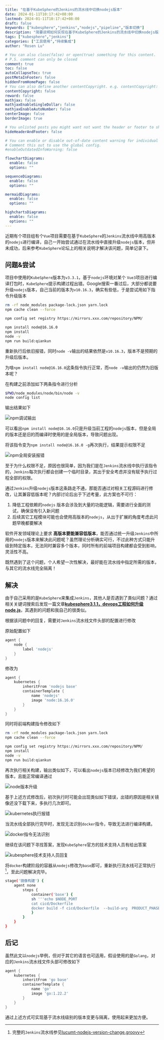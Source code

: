 ```yaml
---
title: "在基于KubeSphere的Jenkins的流水线中切换nodejs版本"
date: 2024-01-11T10:17:42+08:00
lastmod: 2024-01-11T10:17:42+08:00
draft: false
keywords: ["kubesphere","jenkins","nodejs","pipeline","版本切换"]
description: "简要说明如何实现在基于KubeSphere的Jenkins的流水线中切换nodejs版本，以便实现更强的扩展性与通用性"
tags: ["kubesphere","jenkins"]
categories: ["工具使用","持续集成"]
author: "Rosen Lu"

# You can also close(false) or open(true) something for this content.
# P.S. comment can only be closed
comment: true
toc: false
autoCollapseToc: true
postMetaInFooter: false
hiddenFromHomePage: false
# You can also define another contentCopyright. e.g. contentCopyright: "This is another copyright."
contentCopyright: false
reward: false
mathjax: false
mathjaxEnableSingleDollar: false
mathjaxEnableAutoNumber: false
centerImage: false
borderImage: true

# You unlisted posts you might want not want the header or footer to show
hideHeaderAndFooter: false

# You can enable or disable out-of-date content warning for individual post.
# Comment this out to use the global config.
#enableOutdatedInfoWarning: false

flowchartDiagrams:
  enable: false
  options: ""

sequenceDiagrams: 
  enable: false
  options: ""

mermaidDiagrams: 
  enable: false
  options: ""

highchartsDiagrams: 
  enable: false
  options: ""
---
```


近期有个项目组有个`Vue`项目需要在基于`KubeSphere`的`Jenkins`流水线中用高版本的`nodejs`进行编译，自己一开始尝试通过在流水线中直接升级`nodejs`版本，但并未成功，后来参考`KubeSphere`论坛上的相关说明才解决该问题，简单记录下。

<!--more-->

## 问题&尝试

项目中使用的`KubeSphere`版本为`v3.3.1`，基于`nodejs`环境对某个 `Vue3`项目进行编译打包时，`KubeSphere`提示构建过程出错。Google搜索一番过后，大部分都说要升级`nodejs`版本，自己当前的版本为`v10.16.3`，确实有些低，于是尝试用如下指令升级版本

```bash
rm -rf node_modules package-lock.json yarn.lock
npm cache clean --force

npm config set registry https://mirrors.xxx.com/repository/NPM/

npm install node@16.16.0
npm install
node -v
npm run build:qiankun
```

重新执行后依旧报错，同时`node -v`输出的结果依然是`v10.16.3`，版本不是预期的升级后版本。

为啥`npm install node@16.16.0`这条指令执行正常，而`node -v`输出的仍然为旧版本呢？

在构建之前添加如下两条指令进行分析

```bash
$PWD/node_modules/node/bin/node -v
node config list
```

输出结果如下

![npm调试输出](/blog_img/devops/switch-nodejs-version-in-jenkins-pipeline/npm-debug-output.png  "npm调试输出")

可以看出`npm install node@16.16.0`只是升级当前工程的`nodejs`版本，但是全局的版本还是旧的而编译时使用的是全局版本，导致问题出现。

将该指令变为`npm install node@16.16.0 -g`再次执行，结果提示权限不足

![npm全局安装报错](/blog_img/devops/switch-nodejs-version-in-jenkins-pipeline/npm-global-install-error.png  "npm全局安装报错")

至于为什么权限不足，原因也很简单，因为我们是在`Jenkins`流水线中执行该指令的，`Jenkins`每次执行都会创建一个临时目录，其出于安全考虑并没有赋予执行过程全部的权限。



通过`Jenkins`升级`nodejs`版本这条路走不通，那能否通过对相关工程源码进行修改，让其兼容低版本呢？内部讨论后出于下述考量，此方案也不可行：

1. 降低工程依赖的`nodejs` 版本会涉及到大量的功能逻辑，需要进行全面的测试，确保没有引入新问题
2. 后续其它工程模块可能也会使用高版本的`nodejs`，从出于扩展的角度考虑此问题早晚都要解决



软件开发领域理论上要求 **高版本要能兼容低版本**，能否通过统一升级`Jenkins`中所用的`nodejs`版本来解决此问题呢？虽然理论分析确实可行，不过此种方式只能升级到特定版本，无法同时兼容多个版本，同时所有的前端项目构建都会受到影响，灵活性不高。

既然遇到了这个问题，个人希望一次性解决，最好能在流水线中指定所需的版本，与其它的流水线完全隔离！

## 解决

由于自己采用的是`KubeSphere`来集成`Jenkins`，其他人是否遇到了类似问题？通过相关关键词搜索后发现一篇文章[**kubesphere3.1.1，devops工程如何升级node.js**](https://ask.kubesphere.io/forum/d/6859-kubesphere311devopsnodejs)，其遇到的问题和我自己的很类似。

根据该问题中的回复，需要对`Jenkins`流水线文件头部的配置进行修改

原始配置如下

```groovy
agent {
    node {
        label 'nodejs'
    }
}
```

修改为

```groovy
agent {
    kubernetes {
        inheritFrom 'nodejs base'
        containerTemplate {
            name 'nodejs'
            image 'node:16.16.0'
        }
    }
}
```

同时将前端构建指令修改如下

```bash
rm -rf node_modules package-lock.json yarn.lock
npm cache clean --force

npm config set registry https://mirrors.xxx.com/repository/NPM/
npm install
node -v
npm run build:qiankun
```

再次执行相关构建，输出类似如下，可以看出`nodejs`版本已经修改为我们希望的版本，且能正常编译通过

![node版本升级](/blog_img/devops/switch-nodejs-version-in-jenkins-pipeline/node-version-upgraded.png  "node版本升级")

基于上述方式修改后，初次执行时可能会出现类似如下错误，出错的原因是相关镜像还没下载下来，多执行几次即可。

![kubernetes执行报错](/blog_img/devops/switch-nodejs-version-in-jenkins-pipeline/kubernetes-agent-not-working.png  "kubernetes执行报错")



当流水线全部执行完毕时，发现无法识别`docker`指令，导致无法进行编译构建。

![docker指令无法识别](/blog_img/devops/switch-nodejs-version-in-jenkins-pipeline/docker-command-not-found.png  "docker指令无法识别")

继续在该问题下寻找答案，发现`KubeSphere`官方的技术支持人员有给出答案

![kubesphere技术支持人员回复](/blog_img/devops/switch-nodejs-version-in-jenkins-pipeline/kubesphere-support-reply.png  "kubesphere技术支持人员回复")

将`docker`构建阶段的容器从`nodejs`修改为`base`即可，重新执行流水线可正常执行[^1]，至此问题解决完毕。

```bash
stage('镜像构建') {
    agent none
        steps {
            container('base') {
            sh '''echo $NODE_PORT
            cat cicd/Dockerfile
            docker build -f cicd/Dockerfile  --build-arg  PRODUCT_PHASE=$PRODUCT_PHASE -t orienlink-evaluator-web:$BUILD_TAG .'''
            }
        }
    }
}
```

## 后记

虽然此文以`nodejs`举例，但对于其它的语言也可适用，假设使用的是`Golang`，对应的`Jenkins`流水线文件头部可修改如下

```groovy
agent {
    kubernetes {
        inheritFrom 'go base'
        containerTemplate {
            name 'go'
            image 'go:1.22.2'
        }
    }
}
```

通过上述方式可实现基于流水线级别的版本变更与隔离，使用起来更加方便。

[^1]: 完整的`Jenkins`流水线参见[lucumt-nodejs-version-change.groovy](https://github.com/lucumt/myrepository/blob/master/jenkins/lucumt-nodejs-version-change.groovy)